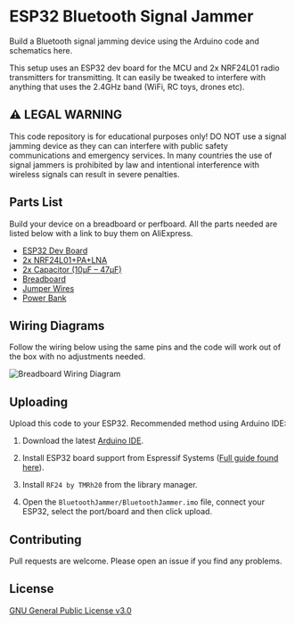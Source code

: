 # ESP32 Bluetooth Signal Jammer

Build a Bluetooth signal jamming device using the Arduino code and schematics here.

This setup uses an ESP32 dev board for the MCU and 2x NRF24L01 radio transmitters for transmitting. It can easily be tweaked to interfere with anything that uses the 2.4GHz band (WiFi, RC toys, drones etc).

## ⚠️ LEGAL WARNING

This code repository is for educational purposes only! DO NOT use a signal jamming device as they can can interfere with public safety communications and emergency services. In many countries the use of signal jammers is prohibited by law and intentional interference with wireless signals can result in severe penalties.

## Parts List

Build your device on a breadboard or perfboard. All the parts needed are listed below with a link to buy them on AliExpress.

- [ESP32 Dev Board](https://s.click.aliexpress.com/e/_oBzks2E)
- [2x NRF24L01+PA+LNA](https://s.click.aliexpress.com/e/_okUsZpp)
- [2x Capacitor (10µF – 47µF)](https://s.click.aliexpress.com/e/_olkWSDz)
- [Breadboard](https://s.click.aliexpress.com/e/_on6KzoP)
- [Jumper Wires](https://s.click.aliexpress.com/e/_ooo7z5h)
- [Power Bank](https://s.click.aliexpress.com/e/_oneC3BV)

## Wiring Diagrams

Follow the wiring below using the same pins and the code will work out of the box with no adjustments needed.

![Breadboard Wiring Diagram](https://github.com/stuthemoo/ESP32BluetoothJammer/raw/main/wiring-breadboard.png "Breadboard Wiring Diagram")

## Uploading

Upload this code to your ESP32. Recommended method using Arduino IDE:

1. Download the latest [Arduino IDE](https://www.arduino.cc/en/software).

2. Install ESP32 board support from Espressif Systems ([Full guide found here](https://docs.espressif.com/projects/arduino-esp32/en/latest/installing.html)).

3. Install `RF24 by TMRh20` from the library manager.

4. Open the `BluetoothJammer/BluetoothJammer.imo` file, connect your ESP32, select the port/board and then click upload.

## Contributing

Pull requests are welcome. Please open an issue if you find any problems.

## License

[GNU General Public License v3.0](https://choosealicense.com/licenses/gpl-3.0/)